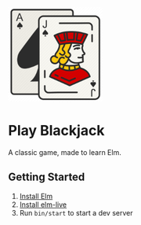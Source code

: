 ![alt BlackJack](https://github.com/krismartin/play-blackjack/blob/774c8124a9300b421ff804c5cec61dd3266b33b5/public/assets/favicon/android-chrome-192x192.png)

# Play Blackjack

A classic game, made to learn Elm.

## Getting Started

1. [Install Elm](https://guide.elm-lang.org/install/elm.html)
2. [Install elm-live](https://www.elm-live.com/)
3. Run `bin/start` to start a dev server
